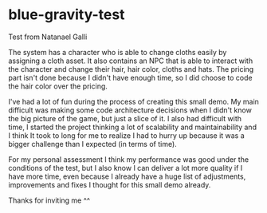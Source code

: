 # blue-gravity-test
Test from Natanael Galli

The system has a character who is able to change cloths easily by assigning a cloth asset.
It also contains an NPC that is able to interact with the character and change their hair, hair color, cloths and hats.
The pricing part isn't done because I didn't have enough time, so I did choose to code the hair color over the pricing.

I've had a lot of fun during the process of creating this small demo.
My main difficult was making some code architecture decisions when I didn't know the big picture of the game, but just a slice of it.
I also had difficult with time, I started the project thinking a lot of scalability and maintainability 
and I think It took to long for me to realize I had to hurry up because it was a bigger challenge than I expected (in terms of time).

For my personal assessment I think my performance was good under the conditions of the test, 
but I also know I can deliver a lot more quality if I have more time, 
even because I already have a huge list of adjustments, improvements and fixes I thought for this small demo already.

Thanks for inviting me ^^
